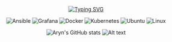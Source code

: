 <div align="center">

<p align="center">

[![Typing SVG](https://readme-typing-svg.demolab.com?font=Fira+Code&weight=200&pause=&color=8C20BD&center=true&vCenter=true&multiline=true&repeat=false&random=false&width=435&height=150&lines=DevOps+enthusiast+and+avid+advocate+;of+Ubuntu%2C+Bash+scripting%2C+AWS%2C;Golang%2C+Docker%2C+and+Kubernetes%2C+;dedicated+to+optimizing+;+and+accelerating+project+delivery.+%F0%9F%9A%80)](https://git.io/typing-svg)
  
  </p>
  </div>
<div align="center">



![Ansible](https://img.shields.io/badge/-Ansible-000?&logo=Ansible)
![Grafana](https://img.shields.io/badge/-Grafana-000?&logo=Grafana)
![Docker](https://img.shields.io/badge/-Docker-000?&logo=Docker)
![Kubernetes](https://img.shields.io/badge/-Kubernetes-000?&logo=Kubernetes)
![Ubuntu](https://img.shields.io/badge/-Ubuntu-000?&logo=ubuntu)
![Linux](https://img.shields.io/badge/-linux-000?&logo=linux)




![Aryn's GitHub stats](https://github-readme-stats.vercel.app/api?username=arynishere&show_icons=true&theme=cobalt)
![Alt text](https://github-profile-apple-music.web.app/api/v1/users/5IYSo7G7qHVwnf1HGQyj/recent/played/tracks?template=template_3_1)
